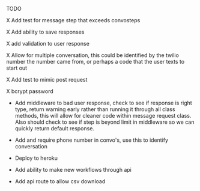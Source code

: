TODO

X Add test for message step that exceeds convosteps

X Add ability to save responses

X add validation to user response

X Allow for multiple conversation, this could be identified by the twilio number the number came from, or perhaps a code that the user texts to start out

X Add test to mimic post request

X bcrypt password

- Add middleware to bad user response, check to see if response is right type, return warning early rather than running it through all class methods, this will allow for cleaner code within message request class. Also should check to see if step is beyond limit in middleware so we can quickly return default response.

- Add and require phone number in convo's, use this to identify conversation

- Deploy to heroku

- Add ability to make new workflows through api

- Add api route to allow csv download

